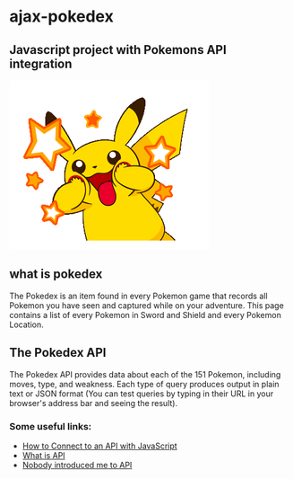 # ajax-pokedex
## Javascript project with Pokemons API integration

![To view click here](./image/pokedex.gif)

## what is pokedex
The Pokedex is an item found in every Pokemon game that records all Pokemon you have seen and captured while on your adventure. This page contains a list of every Pokemon in Sword and Shield and every Pokemon Location.

## The Pokedex API
The Pokedex API provides data about each of the 151 Pokemon, including moves, type, and weakness. Each type of query produces output in plain text or JSON format (You can test queries by typing in their URL in your browser's address bar and seeing the result).
### Some useful links:

*  [How to Connect to an API with JavaScript](https://www.taniarascia.com/how-to-connect-to-an-api-with-javascript/)
*  [What is API](https://www.altexsoft.com/blog/engineering/what-is-api-definition-types-specifications-documentation/)
*   [Nobody introduced me to API](https://www.robinwieruch.de/what-is-an-api-javascript/)
